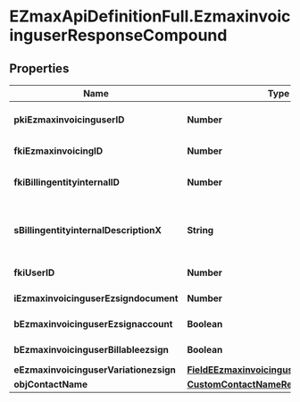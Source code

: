 # EZmaxApiDefinitionFull.EzmaxinvoicinguserResponseCompound

## Properties

Name | Type | Description | Notes
------------ | ------------- | ------------- | -------------
**pkiEzmaxinvoicinguserID** | **Number** | The unique ID of the Ezmaxinvoicinguser | [optional] 
**fkiEzmaxinvoicingID** | **Number** | The unique ID of the Ezmaxinvoicing | [optional] 
**fkiBillingentityinternalID** | **Number** | The unique ID of the Billingentityinternal. | 
**sBillingentityinternalDescriptionX** | **String** | The description of the Billingentityinternal in the language of the requester | 
**fkiUserID** | **Number** | The unique ID of the User | 
**iEzmaxinvoicinguserEzsigndocument** | **Number** | The number of ezsign documents | 
**bEzmaxinvoicinguserEzsignaccount** | **Boolean** | Whether there is an eZsign account | 
**bEzmaxinvoicinguserBillableezsign** | **Boolean** | Whether it is billable for eZsign | 
**eEzmaxinvoicinguserVariationezsign** | [**FieldEEzmaxinvoicinguserVariationezsign**](FieldEEzmaxinvoicinguserVariationezsign.md) |  | 
**objContactName** | [**CustomContactNameResponse**](CustomContactNameResponse.md) |  | 


